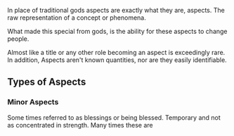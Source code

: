 In place of traditional gods aspects are exactly what they are, aspects. The raw representation of a concept or phenomena.

What made this special from gods, is the ability for these aspects to change people.

Almost like a title or any other role becoming an aspect is exceedingly rare. In addition, Aspects aren't known quantities, nor are they easily identifiable.

## Types of Aspects

### Minor Aspects
Some times referred to as blessings or being blessed. Temporary and not as concentrated in strength. Many times these are 